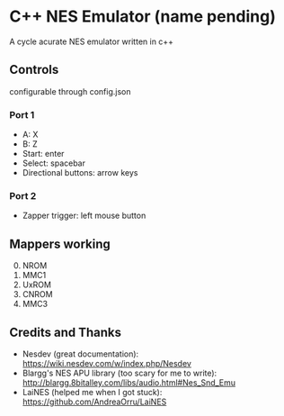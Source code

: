 # C++ NES Emulator (name pending)

A cycle acurate NES emulator written in c++

## Controls
configurable through config.json

### Port 1
* A: X
* B: Z
* Start: enter
* Select: spacebar
* Directional buttons: arrow keys

### Port 2
* Zapper trigger: left mouse button

## Mappers working
0. NROM
1. MMC1
2. UxROM
3. CNROM
4. MMC3

## Credits and Thanks
* Nesdev (great documentation): https://wiki.nesdev.com/w/index.php/Nesdev
* Blargg's NES APU library (too scary for me to write): http://blargg.8bitalley.com/libs/audio.html#Nes_Snd_Emu
* LaiNES (helped me when I got stuck): https://github.com/AndreaOrru/LaiNES